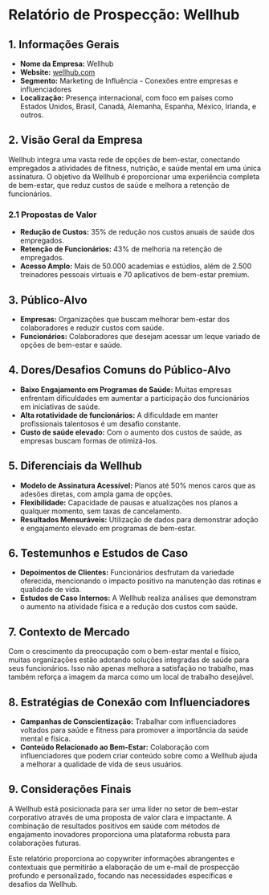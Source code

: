 # Relatório de Prospecção: Wellhub

## 1. Informações Gerais
- **Nome da Empresa:** Wellhub
- **Website:** [wellhub.com](http://www.wellhub.com)
- **Segmento:** Marketing de Influência - Conexões entre empresas e influenciadores
- **Localização:** Presença internacional, com foco em países como Estados Unidos, Brasil, Canadá, Alemanha, Espanha, México, Irlanda, e outros.

## 2. Visão Geral da Empresa
Wellhub integra uma vasta rede de opções de bem-estar, conectando empregados a atividades de fitness, nutrição, e saúde mental em uma única assinatura. O objetivo da Wellhub é proporcionar uma experiência completa de bem-estar, que reduz custos de saúde e melhora a retenção de funcionários.

### 2.1 Propostas de Valor
- **Redução de Custos:** 35% de redução nos custos anuais de saúde dos empregados.
- **Retenção de Funcionários:** 43% de melhoria na retenção de empregados.
- **Acesso Amplo:** Mais de 50.000 academias e estúdios, além de 2.500 treinadores pessoais virtuais e 70 aplicativos de bem-estar premium.

## 3. Público-Alvo
- **Empresas:** Organizações que buscam melhorar bem-estar dos colaboradores e reduzir custos com saúde.
- **Funcionários:** Colaboradores que desejam acessar um leque variado de opções de bem-estar e saúde.

## 4. Dores/Desafios Comuns do Público-Alvo
- **Baixo Engajamento em Programas de Saúde:** Muitas empresas enfrentam dificuldades em aumentar a participação dos funcionários em iniciativas de saúde.
- **Alta rotatividade de funcionários:** A dificuldade em manter profissionais talentosos é um desafio constante.
- **Custo de saúde elevado:** Com o aumento dos custos de saúde, as empresas buscam formas de otimizá-los.

## 5. Diferenciais da Wellhub
- **Modelo de Assinatura Acessível:** Planos até 50% menos caros que as adesões diretas, com ampla gama de opções.
- **Flexibilidade:** Capacidade de pausas e atualizações nos planos a qualquer momento, sem taxas de cancelamento.
- **Resultados Mensuráveis:** Utilização de dados para demonstrar adoção e engajamento elevado em programas de bem-estar.

## 6. Testemunhos e Estudos de Caso
- **Depoimentos de Clientes:** Funcionários desfrutam da variedade oferecida, mencionando o impacto positivo na manutenção das rotinas e qualidade de vida.
- **Estudos de Caso Internos:** A Wellhub realiza análises que demonstram o aumento na atividade física e a redução dos custos com saúde.

## 7. Contexto de Mercado
Com o crescimento da preocupação com o bem-estar mental e físico, muitas organizações estão adotando soluções integradas de saúde para seus funcionários. Isso não apenas melhora a satisfação no trabalho, mas também reforça a imagem da marca como um local de trabalho desejável.

## 8. Estratégias de Conexão com Influenciadores
- **Campanhas de Conscientização:** Trabalhar com influenciadores voltados para saúde e fitness para promover a importância da saúde mental e física.
- **Conteúdo Relacionado ao Bem-Estar:** Colaboração com influenciadores que podem criar conteúdo sobre como a Wellhub ajuda a melhorar a qualidade de vida de seus usuários.

## 9. Considerações Finais
A Wellhub está posicionada para ser uma líder no setor de bem-estar corporativo através de uma proposta de valor clara e impactante. A combinação de resultados positivos em saúde com métodos de engajamento inovadores proporciona uma plataforma robusta para colaborações futuras.

Este relatório proporciona ao copywriter informações abrangentes e contextuais que permitirão a elaboração de um e-mail de prospecção profundo e personalizado, focando nas necessidades específicas e desafios da Wellhub.